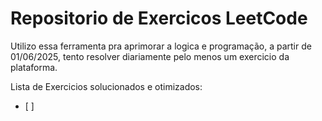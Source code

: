 # Repositorio de Exercicos LeetCode

Utilizo essa ferramenta pra aprimorar a logica e programação, a partir de 01/06/2025, tento resolver diariamente
pelo menos um exercicio da plataforma.

Lista de Exercicios solucionados e otimizados:
- [ ]  
